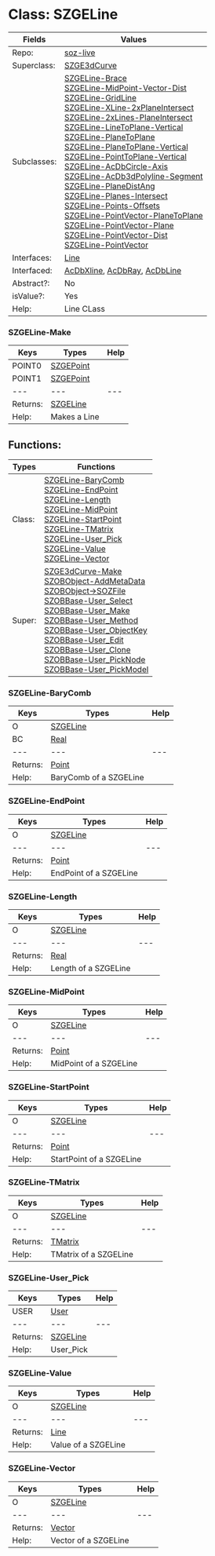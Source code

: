 
# Class:	SZGELine

| Fields | Values |
| --------- | --------- |
| Repo: | [soz-live](/repos/soz-live.html) |
| Superclass: | [SZGE3dCurve](SZGE3dCurve.html) |
| Subclasses: | [SZGELine-Brace](SZGELine-Brace.html) <br> [SZGELine-MidPoint-Vector-Dist](SZGELine-MidPoint-Vector-Dist.html) <br> [SZGELine-GridLine](SZGELine-GridLine.html) <br> [SZGELine-XLine-2xPlaneIntersect](SZGELine-XLine-2xPlaneIntersect.html) <br> [SZGELine-2xLines-PlaneIntersect](SZGELine-2xLines-PlaneIntersect.html) <br> [SZGELine-LineToPlane-Vertical](SZGELine-LineToPlane-Vertical.html) <br> [SZGELine-PlaneToPlane](SZGELine-PlaneToPlane.html) <br> [SZGELine-PlaneToPlane-Vertical](SZGELine-PlaneToPlane-Vertical.html) <br> [SZGELine-PointToPlane-Vertical](SZGELine-PointToPlane-Vertical.html) <br> [SZGELine-AcDbCircle-Axis](SZGELine-AcDbCircle-Axis.html) <br> [SZGELine-AcDb3dPolyline-Segment](SZGELine-AcDb3dPolyline-Segment.html) <br> [SZGELine-PlaneDistAng](SZGELine-PlaneDistAng.html) <br> [SZGELine-Planes-Intersect](SZGELine-Planes-Intersect.html) <br> [SZGELine-Points-Offsets](SZGELine-Points-Offsets.html) <br> [SZGELine-PointVector-PlaneToPlane](SZGELine-PointVector-PlaneToPlane.html) <br> [SZGELine-PointVector-Plane](SZGELine-PointVector-Plane.html) <br> [SZGELine-PointVector-Dist](SZGELine-PointVector-Dist.html) <br> [SZGELine-PointVector](SZGELine-PointVector.html) |
| Interfaces: | [Line](Line.html) |
| Interfaced: | [AcDbXline](AcDbXline.html), [AcDbRay](AcDbRay.html), [AcDbLine](AcDbLine.html) |
| Abstract?: | No |
| isValue?: | Yes |
| Help: | Line CLass |

### SZGELine-Make

| Keys | Types | Help |
| --------- | --------- | --------- |
| POINT0 | [SZGEPoint](SZGEPoint.html) |  |
| POINT1 | [SZGEPoint](SZGEPoint.html) |  |
| --- | --- | --- |
| Returns: | [SZGELine](SZGELine.html) |
| Help: | Makes a Line |


## Functions:

| Types | Functions |
| --------- | --------- |
| Class: | [SZGELine-BaryComb](#SZGELine-BaryComb) <br> [SZGELine-EndPoint](#SZGELine-EndPoint) <br> [SZGELine-Length](#SZGELine-Length) <br> [SZGELine-MidPoint](#SZGELine-MidPoint) <br> [SZGELine-StartPoint](#SZGELine-StartPoint) <br> [SZGELine-TMatrix](#SZGELine-TMatrix) <br> [SZGELine-User_Pick](#SZGELine-User_Pick) <br> [SZGELine-Value](#SZGELine-Value) <br> [SZGELine-Vector](#SZGELine-Vector) |
| Super: | [SZGE3dCurve-Make](SZGE3dCurve.html) <br> [SZOBObject-AddMetaData](SZOBObject.html) <br> [SZOBObject->SOZFile](SZOBObject.html) <br> [SZOBBase-User_Select](SZOBBase.html) <br> [SZOBBase-User_Make](SZOBBase.html) <br> [SZOBBase-User_Method](SZOBBase.html) <br> [SZOBBase-User_ObjectKey](SZOBBase.html) <br> [SZOBBase-User_Edit](SZOBBase.html) <br> [SZOBBase-User_Clone](SZOBBase.html) <br> [SZOBBase-User_PickNode](SZOBBase.html) <br> [SZOBBase-User_PickModel](SZOBBase.html) |


### SZGELine-BaryComb

| Keys | Types | Help |
| --------- | --------- | --------- |
| O | [SZGELine](SZGELine.html) |  |
| BC | [Real](Real.html) |  |
| --- | --- | --- |
| Returns: | [Point](Point.html) |
| Help: | BaryComb of a SZGELine |

### SZGELine-EndPoint

| Keys | Types | Help |
| --------- | --------- | --------- |
| O | [SZGELine](SZGELine.html) |  |
| --- | --- | --- |
| Returns: | [Point](Point.html) |
| Help: | EndPoint of a SZGELine |

### SZGELine-Length

| Keys | Types | Help |
| --------- | --------- | --------- |
| O | [SZGELine](SZGELine.html) |  |
| --- | --- | --- |
| Returns: | [Real](Real.html) |
| Help: | Length of a SZGELine |

### SZGELine-MidPoint

| Keys | Types | Help |
| --------- | --------- | --------- |
| O | [SZGELine](SZGELine.html) |  |
| --- | --- | --- |
| Returns: | [Point](Point.html) |
| Help: | MidPoint of a SZGELine |

### SZGELine-StartPoint

| Keys | Types | Help |
| --------- | --------- | --------- |
| O | [SZGELine](SZGELine.html) |  |
| --- | --- | --- |
| Returns: | [Point](Point.html) |
| Help: | StartPoint of a SZGELine |

### SZGELine-TMatrix

| Keys | Types | Help |
| --------- | --------- | --------- |
| O | [SZGELine](SZGELine.html) |  |
| --- | --- | --- |
| Returns: | [TMatrix](TMatrix.html) |
| Help: | TMatrix of a SZGELine |

### SZGELine-User_Pick

| Keys | Types | Help |
| --------- | --------- | --------- |
| USER | [User](User.html) |  |
| --- | --- | --- |
| Returns: | [SZGELine](SZGELine.html) |
| Help: | User_Pick |

### SZGELine-Value

| Keys | Types | Help |
| --------- | --------- | --------- |
| O | [SZGELine](SZGELine.html) |  |
| --- | --- | --- |
| Returns: | [Line](Line.html) |
| Help: | Value of a SZGELine |

### SZGELine-Vector

| Keys | Types | Help |
| --------- | --------- | --------- |
| O | [SZGELine](SZGELine.html) |  |
| --- | --- | --- |
| Returns: | [Vector](Vector.html) |
| Help: | Vector of a SZGELine |

